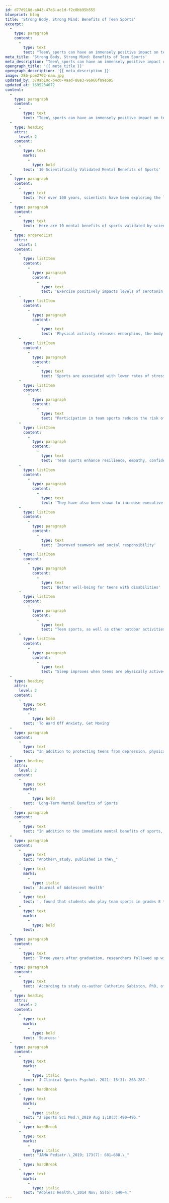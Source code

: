 ```yaml
---
id: d77d918d-a043-47e8-ac1d-f2c0bb95b555
blueprint: blog
title: 'Strong Body, Strong Mind: Benefits of Teen Sports'
excerpt:
  -
    type: paragraph
    content:
      -
        type: text
        text: "Teen\_sports can have an immensely positive impact on teen well-being. Not only do sports reduce stress levels, they also give teens ways to bond and practice collaboration, while reaping the physical and mental health benefits of exercising. Teen sports have been shown to boost self-esteem, build teamwork skills and help young people build a close community of peers and supportive adults."
meta_title: 'Strong Body, Strong Mind: Benefits of Teen Sports'
meta_description: "Teen\_sports can have an immensely positive impact on teen well-being. Not only do sports reduce stress levels, they also give teens ways to bond and practice collaboration, while reaping the physical and mental health benefits of exercising."
opengraph_title: '{{ meta_title }}'
opengraph_description: '{{ meta_description }}'
image: 286-pom2702-nam.jpg
updated_by: 370ab10c-b4c0-4aad-88e3-96966f89e595
updated_at: 1695234672
content:
  -
    type: paragraph
    content:
      -
        type: text
        text: "Teen\_sports can have an immensely positive impact on teen well-being. Not only do sports reduce stress levels, they also give teens ways to bond and practice collaboration, while reaping the physical and mental health benefits of exercising. Teen sports have been shown to boost self-esteem, build teamwork skills and help young people build a close community of peers and supportive adults."
  -
    type: heading
    attrs:
      level: 2
    content:
      -
        type: text
        marks:
          -
            type: bold
        text: '10 Scientifically Validated Mental Benefits of Sports'
  -
    type: paragraph
    content:
      -
        type: text
        text: 'For over 100 years, scientists have been exploring the link between exercise and mood. As a result, there is a extensive body of research supporting the connection between increased physical activity and improved mental health.'
  -
    type: paragraph
    content:
      -
        type: text
        text: 'Here are 10 mental benefits of sports validated by scientific research:'
  -
    type: orderedList
    attrs:
      start: 1
    content:
      -
        type: listItem
        content:
          -
            type: paragraph
            content:
              -
                type: text
                text: 'Exercise positively impacts levels of serotonin, a chemical that helps regulate mental health, and stimulates the neurotransmitter norepinephrine, which improves mood'
      -
        type: listItem
        content:
          -
            type: paragraph
            content:
              -
                type: text
                text: 'Physical activity releases endorphins, the body’s natural “happy chemicals” and reduces levels of the stress hormone cortisol'
      -
        type: listItem
        content:
          -
            type: paragraph
            content:
              -
                type: text
                text: 'Sports are associated with lower rates of stress, anxiety, depression and suicidal behavior'
      -
        type: listItem
        content:
          -
            type: paragraph
            content:
              -
                type: text
                text: "Participation in team sports reduces the risk of\_teen substance abuse\_and other reckless behaviors"
      -
        type: listItem
        content:
          -
            type: paragraph
            content:
              -
                type: text
                text: 'Team sports enhance resilience, empathy, confidence and empowerment'
      -
        type: listItem
        content:
          -
            type: paragraph
            content:
              -
                type: text
                text: 'They have also been shown to increase executive functioning, creativity, cognitive development and self-regulation'
      -
        type: listItem
        content:
          -
            type: paragraph
            content:
              -
                type: text
                text: 'Improved teamwork and social responsibility'
      -
        type: listItem
        content:
          -
            type: paragraph
            content:
              -
                type: text
                text: 'Better well-being for teens with disabilities'
      -
        type: listItem
        content:
          -
            type: paragraph
            content:
              -
                type: text
                text: "Teen sports, as well as other outdoor activities, get teens outside so they can experience the\_benefits of time in nature"
      -
        type: listItem
        content:
          -
            type: paragraph
            content:
              -
                type: text
                text: "Sleep improves when teens are physically active—which is important because\_sleep is essential for maintaining mental health"
  -
    type: heading
    attrs:
      level: 2
    content:
      -
        type: text
        marks:
          -
            type: bold
        text: 'To Ward Off Anxiety, Get Moving'
  -
    type: paragraph
    content:
      -
        type: text
        text: "In addition to protecting teens from depression, physical exercise such as team sports has been shown to\_decrease symptoms of anxiety. In a study of college students, those who were physically active reported higher levels of excitement and enthusiasm as compared to those who were less active. In another study, researchers found that people who got regular vigorous exercise were 25 percent less likely to develop an anxiety disorder over the next five years."
  -
    type: heading
    attrs:
      level: 2
    content:
      -
        type: text
        marks:
          -
            type: bold
        text: 'Long-Term Mental Benefits of Sports'
  -
    type: paragraph
    content:
      -
        type: text
        text: "In addition to the immediate mental benefits of sports, playing team sports in high school appears to predict better mental health later in life. A 2019 study tested this theory on close to 10,000 participants, about half of whom experienced childhood trauma. They found that individuals with a history of trauma had a\_significantly lower chance\_of being diagnosed with depression or anxiety if they had participated in team sports as adolescents."
  -
    type: paragraph
    content:
      -
        type: text
        text: "Another\_study, published in the\_"
      -
        type: text
        marks:
          -
            type: italic
        text: 'Journal of Adolescent Health'
      -
        type: text
        text: ', found that students who play team sports in grades 8 through 12 have less stress and better mental health as young adults. In the study, 850 students from 10 Canadian schools were surveyed about their participation in school sports, such as basketball, soccer, track and field, wrestling and gymnastics'
      -
        type: text
        marks:
          -
            type: bold
        text: .
  -
    type: paragraph
    content:
      -
        type: text
        text: 'Three years after graduation, researchers followed up with the participants. They found that youth who were involved in school sports had lower depression symptoms, lower perceived stress and better self-rated mental health than those who did not play sports at all. The study authors concluded that playing high school sports protected young people from poor mental health four years later.'
  -
    type: paragraph
    content:
      -
        type: text
        text: 'According to study co-author Catherine Sabiston, PhD, of the University of Toronto, “Team sports offer a heightened emphasis on group goals, social support and sense of connection that provide more opportunity for learning adaptive coping strategies that can be essential for long-term mental health.”'
  -
    type: heading
    attrs:
      level: 2
    content:
      -
        type: text
        marks:
          -
            type: bold
        text: 'Sources:'
  -
    type: paragraph
    content:
      -
        type: text
        marks:
          -
            type: italic
        text: 'J Clinical Sports Psychol. 2021: 15(3): 268–287.'
      -
        type: hardBreak
      -
        type: text
        marks:
          -
            type: italic
        text: "J Sports Sci Med.\_2019 Aug 1;18(3):490–496."
      -
        type: hardBreak
      -
        type: text
        marks:
          -
            type: italic
        text: "JAMA Pediatr.\_2019; 173(7): 681–688.\_"
      -
        type: hardBreak
      -
        type: text
        marks:
          -
            type: italic
        text: "Adolesc Health.\_2014 Nov; 55(5): 640–4."
---
```

